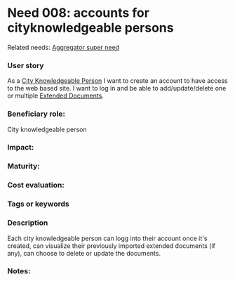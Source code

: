 # Need 008: accounts for cityknowledgeable persons

Related needs: [Aggregator super need](Need004.md)

### User story
As a [City Knowledgeable Person](Roles.md#city-knowledgeable-person) I want to create an account to have access to the web based site.
I want to log in and be able to add/update/delete one or multiple [Extended Documents](https://github.com/MEPP-team/RICT/blob/master/Doc/Devel/Needs/Definitions.md#extended-document).

### Beneficiary role: 
City knowledgeable person

### Impact: 

### Maturity:

### Cost evaluation:

### Tags or keywords


### Description
Each city knowledgeable person can logg into their account once it's created, can visualize their previously imported extended documents (if any), can choose to delete or update the documents.

### Notes:

